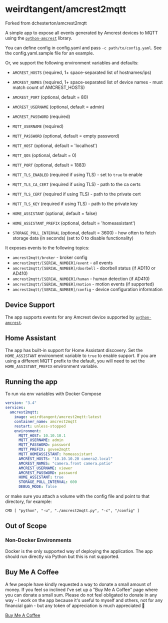 # weirdtangent/amcrest2mqtt

Forked from dchesterton/amcrest2mqtt

A simple app to expose all events generated by Amcrest devices to MQTT using the
[`python-amcrest`](https://github.com/tchellomello/python-amcrest) library.

You can define config in config.yaml and pass `-c path/to/config.yaml`. See the
config.yaml.sample file for an example.

Or, we support the following environment variables and defaults:

-   `AMCREST_HOSTS` (required, 1+ space-separated list of hostnames/ips)
-   `AMCREST_NAMES` (required, 1+ space-separated list of device names - must match count of AMCREST_HOSTS)

-   `AMCREST_PORT` (optional, default = 80)
-   `AMCREST_USERNAME` (optional, default = admin)
-   `AMCREST_PASSWORD` (required)
-   `MQTT_USERNAME` (required)
-   `MQTT_PASSWORD` (optional, default = empty password)
-   `MQTT_HOST` (optional, default = 'localhost')
-   `MQTT_QOS` (optional, default = 0)
-   `MQTT_PORT` (optional, default = 1883)
-   `MQTT_TLS_ENABLED` (required if using TLS) - set to `true` to enable
-   `MQTT_TLS_CA_CERT` (required if using TLS) - path to the ca certs
-   `MQTT_TLS_CERT` (required if using TLS) - path to the private cert
-   `MQTT_TLS_KEY` (required if using TLS) - path to the private key
-   `HOME_ASSISTANT` (optional, default = false)
-   `HOME_ASSISTANT_PREFIX` (optional, default = 'homeassistant')
-   `STORAGE_POLL_INTERVAL` (optional, default = 3600) - how often to fetch storage data (in seconds) (set to 0 to disable functionality)

It exposes events to the following topics:

-   `amcrest2mqtt/broker` - broker config
-   `amcrest2mqtt/[SERIAL_NUMBER]/event` - all events
-   `amcrest2mqtt/[SERIAL_NUMBER]/doorbell` - doorbell status (if AD110 or AD410)
-   `amcrest2mqtt/[SERIAL_NUMBER]/human` - human detection (if AD410)
-   `amcrest2mqtt/[SERIAL_NUMBER]/motion` - motion events (if supported)
-   `amcrest2mqtt/[SERIAL_NUMBER]/config` - device configuration information

## Device Support

The app supports events for any Amcrest device supported by [`python-amcrest`](https://github.com/tchellomello/python-amcrest).

## Home Assistant

The app has built-in support for Home Assistant discovery. Set the `HOME_ASSISTANT` environment variable to `true` to enable support.
If you are using a different MQTT prefix to the default, you will need to set the `HOME_ASSISTANT_PREFIX` environment variable.

## Running the app

To run via env variables with Docker Compose

```yaml
version: "3.4"
services:
  amcrest2mqtt:
    image: weirdtangent/amcrest2mqtt:latest
    container_name: amcrest2mqtt
    restart: unless-stopped
    environment:
      MQTT_HOST: 10.10.10.1
      MQTT_USERNAME: admin
      MQTT_PASSWORD: password
      MQTT_PREFIX: govee2mqtt
      MQTT_HOMEASSISTANT: homeassistant
      AMCREST_HOSTS: "10.10.10.20 camera2.local"
      AMCREST_NAMES: "camera.front camera.patio"
      AMCREST_USERNAME: viewer
      AMCREST_PASSWORD: password
      HOME_ASSISTANT: true
      STORAGE_POLL_INTERVAL: 600
      DEBUG_MODE: false
```

or make sure you attach a volume with the config file and point to that directory, for example:
```
CMD [ "python", "-u", "./amcrest2mqtt.py", "-c", "/config" ]
```

## Out of Scope

### Non-Docker Environments

Docker is the only supported way of deploying the application. The app should run directly via Python but this is not supported.

## Buy Me A Coffee

A few people have kindly requested a way to donate a small amount of money. If you feel so inclined I've set up a "Buy Me A Coffee"
page where you can donate a small sum. Please do not feel obligated to donate in any way - I work on the app because it's
useful to myself and others, not for any financial gain - but any token of appreciation is much appreciated 🙂

<a href="https://buymeacoffee.com/weirdtangent">Buy Me A Coffee</a>
